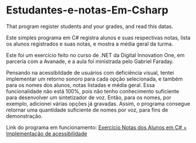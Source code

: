 # Estudantes-e-notas-Em-Csharp
That program register students and your grades, and read this datas.

<Projeto para fins de aprendizado/>

Este simples programa em C# registra alunos e suas respectivas notas, lista os alunos registrados e suas notas, e mostra a média geral da turma.

Este foi um exercício feito no curso de .NET da Digital Innovation One, em parceria com a Avanade, e a aula foi ministrada pelo Gabriel Faraday.

Pensando na acessibildade de usuários com deficiência visual, tentei implementar um retorno sonoro para cada opção selecionada, e também para os nomes dos alunos, notas listadas
e média geral.
Essa funcionalidade não está 100%, pois não tenho conhecimento suficiente para desenvolver um sintetizador de voz. Então, para os nomes, por exemplo, adicionei várias opções já
gravadas. Assim, o programa consegue retornar uma quantidade suficiente de nomes por voz, para fins de demonstração.

Link do programa em funcionamento: <a href="https://www.youtube.com/watch?v=48IIZ2VRaqE" target="_blank">Exercício Notas dos Alunos em C# + Implementação de acessibilidade</a>
